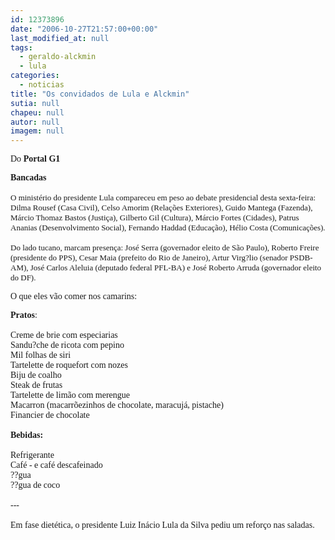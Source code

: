 ```yaml
---
id: 12373896
date: "2006-10-27T21:57:00+00:00"
last_modified_at: null
tags:
  - geraldo-alckmin
  - lula
categories:
  - noticias
title: "Os convidados de Lula e Alckmin"
sutia: null
chapeu: null
autor: null
imagem: null
---
```

<p><P><FONT face=Verdana>Do <STRONG>Portal G1</STRONG></FONT></P><B></p>
<p><P><FONT face=Verdana>Bancadas</FONT></B><FONT face=\"Times New Roman\"><FONT size=3><FONT face=Verdana size=2> <BR><BR>O ministério do presidente Lula compareceu em peso ao debate presidencial desta sexta-feira: Dilma Rousef (Casa Civil), Celso Amorim (Relações Exteriores), Guido Mantega (Fazenda), Márcio Thomaz Bastos (Justiça), Gilberto Gil (Cultura), Márcio Fortes (Cidades), Patrus Ananias (Desenvolvimento Social), Fernando Haddad (Educação), Hélio Costa (Comunicações).<BR><BR>Do lado tucano, marcam presença: José Serra (governador eleito de São Paulo), Roberto Freire (presidente do PPS), Cesar Maia (prefeito do Rio de Janeiro), Artur Virg?lio (senador PSDB-AM), José Carlos Aleluia (deputado federal PFL-BA) e José Roberto Arruda (governador eleito do DF).</FONT> </FONT></FONT></P></p>
<p><P><FONT face=Verdana>O que eles vão comer nos camarins:</FONT></P></p>
<p><P><FONT face=\"Times New Roman\"><FONT face=Verdana><STRONG>Pratos</STRONG>:<BR><BR>Creme de brie com especiarias<BR>Sandu?che de ricota com pepino<BR>Mil folhas de siri<BR>Tartelette de roquefort com nozes<BR>Biju de coalho<BR>Steak de frutas<BR>Tartelette de limão com merengue<BR>Macarron (macarrõezinhos de chocolate, maracujá, pistache)<BR>Financier de chocolate<BR><BR><B>Bebidas:</B><BR><BR>Refrigerante<BR>Café - e café descafeinado<BR>??gua<BR>??gua de coco<BR><BR>---<BR><BR>Em fase dietética, o presidente Luiz Inácio Lula da Silva pediu um reforço nas saladas.</FONT></P></FONT> </p>

